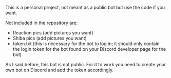 This is a personal project, not meant as a public bot 
but use the code if you want.

Not included in the repository are:
- Reaction pics (add pictures you want)
- Shiba pics (add pictures you want)
- token.txt (this is necessary for the bot to log in;
	it should only contain the login token for the bot
	found on your Discord developer page for the bot)

As I said before, this bot is not public. For it to work
you need to create your own bot on Discord and add the
token accordingly.